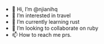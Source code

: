 - 👋 Hi, I’m @njianihq
- 👀 I’m interested in travel
- 🌱 I’m currently learning rust
- 💞️ I’m looking to collaborate on ruby
- 📫 How to reach me prs.

<!---
njianihq/njianihq is a ✨ special ✨ repository because its `README.md` (this file) appears on your GitHub profile.
You can click the Preview link to take a look at your changes.
--->
